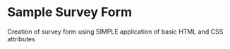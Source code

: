 # Sample Survey Form 
Creation of survey form using SIMPLE application of basic HTML and CSS attributes
